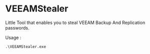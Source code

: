 # VEEAMStealer

Little Tool that enables you to steal VEEAM Backup And Replication passwords.

Usage :

```cmd
.\VEEAMStealer.exe
```

